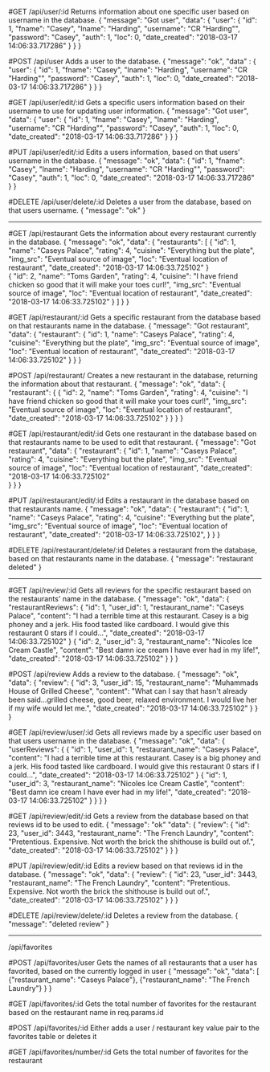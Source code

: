 #GET /api/user/:id
Returns information about one specific user based on username in the database.
{
  "message": "Got user",
  "data": {
    "user": {
      "id": 1,
      "fname": "Casey",
      "lname": "Harding",
      "username": "CR "Harding"",
      "password": "Casey",
      "auth": 1,
      "loc": 0,
      "date_created": "2018-03-17 14:06:33.717286"
    }
  }
}

#POST /api/user
Adds a user to the database.
{
  "message": "ok",
  "data" : {
    "user": {
      "id": 1,
      "fname": "Casey",
      "lname": "Harding",
      "username": "CR "Harding"",
      "password": "Casey",
      "auth": 1,
      "loc": 0,
      "date_created": "2018-03-17 14:06:33.717286"
    }
  }
}

#GET /api/user/edit/:id
Gets a specific users information based on their username to use for updating user information.
{
  "message": "Got user",
  "data": {
    "user": {
      "id": 1,
      "fname": "Casey",
      "lname": "Harding",
      "username": "CR "Harding"",
      "password": "Casey",
      "auth": 1,
      "loc": 0,
      "date_created": "2018-03-17 14:06:33.717286"
    }
  }
}

#PUT /api/user/edit/:id
Edits a users information, based on that users' username in the database.
{
  "message": "ok",
  "data": {
    "id": 1,
    "fname": "Casey",
    "lname": "Harding",
    "username": "CR "Harding"",
    "password": "Casey",
    "auth": 1,
    "loc": 0,
    "date_created": "2018-03-17 14:06:33.717286"    
  }
}

#DELETE /api/user/delete/:id
Deletes a user from the database, based on that users username.
{
 "message": "ok"
}

-----------------------------------------

#GET /api/restaurant
Gets the information about every restaurant currently in the database.
{
  "message": "ok",
  "data": {
    "restaurants": [
    {
      "id": 1,
      "name": "Caseys Palace",
      "rating": 4,
      "cuisine": "Everything but the plate",
      "img_src": "Eventual source of image",
      "loc": "Eventual location of restaurant",
      "date_created": "2018-03-17 14:06:33.725102"
    }  
    {
      "id": 2,
      "name": "Toms Garden",
      "rating": 4,
      "cuisine": "I have friend chicken so good that it will make your toes curl!",
      "img_src": "Eventual source of image",
      "loc": "Eventual location of restaurant",
      "date_created": "2018-03-17 14:06:33.725102"
    }
    ]
  }
}

#GET /api/restaurant/:id
Gets a specific restaurant from the database based on that restaurants name in the database.
{
  "message": "Got restaurant",
  "data": {
    "restaurant": {
      "id": 1,
      "name": "Caseys Palace",
      "rating": 4,
      "cuisine": "Everything but the plate",
      "img_src": "Eventual source of image",
      "loc": "Eventual location of restaurant",
      "date_created": "2018-03-17 14:06:33.725102"
    }
  }
}

#POST /api/restaurant/
Creates a new restaurant in the database, returning the information about that restaurant.
{
  "message": "ok",
  "data": {
    "restaurant": {
      {
        "id": 2,
        "name": "Toms Garden",
        "rating": 4,
        "cuisine": "I have friend chicken so good that it will make your toes curl!",
        "img_src": "Eventual source of image",
        "loc": "Eventual location of restaurant",
        "date_created": "2018-03-17 14:06:33.725102"
      }
    }
  }
}

#GET /api/restaurant/edit/:id
Gets one restaurant in the database based on that restaurants name to be used to edit that restaurant.
{
  "message": "Got restaurant",
  "data": {
    "restaurant": {
      "id": 1,
      "name": "Caseys Palace",
      "rating": 4,
      "cuisine": "Everything but the plate",
      "img_src": "Eventual source of image",
      "loc": "Eventual location of restaurant",
      "date_created": "2018-03-17 14:06:33.725102"  
    }
  }
}

#PUT /api/restaurant/edit/:id
Edits a restaurant in the database based on that restaurants name.
{
  "message": "ok",
  "data": {
    "restaurant": {
      "id": 1,
      "name": "Caseys Palace",
      "rating": 4,
      "cuisine": "Everything but the plate",
      "img_src": "Eventual source of image",
      "loc": "Eventual location of restaurant",
      "date_created": "2018-03-17 14:06:33.725102",
    }
  }
}

#DELETE /api/restaurant/delete/:id
Deletes a restaurant from the database, based on that restaurants name in the database.
{
  "message": "restaurant deleted"
}


---------------------------------------


#GET /api/review/:id
Gets all reviews for the specific restaurant based on the restaurants' name in the database.
{
  "message": "ok",
  "data": {
    "restaurantReviews": {
        "id": 1,
        "user_id": 1,
        "restaurant_name": "Caseys Palace",
        "content": "I had a terrible time at this restaurant. Casey is a big phoney and a jerk. His food tasted like cardboard. I would give this restaurant 0 stars if I could...",
        "date_created": "2018-03-17 14:06:33.725102"
    }
    {
      "id": 2,
      "user_id": 3,
      "restaurant_name": "Nicoles Ice Cream Castle",
      "content": "Best damn ice cream I have ever had in my life!",
      "date_created": "2018-03-17 14:06:33.725102"
    }
  }
}

#POST /api/review
Adds a review to the database.
{
  "message": "ok",
  "data": {
    "review": {
      "id": 3,
      "user_id": 15,
      "restaurant_name": "Muhammads House of Grilled Cheese",
      "content": "What can I say that hasn't already been said...grilled cheese, good beer, relaxed environment. I would live her if my wife would let me.",
      "date_created": "2018-03-17 14:06:33.725102"
    }
  }
}

#GET /api/review/user/:id
Gets all reviews made by a specific user based on that users username in the database.
{
  "message": "ok",
  "data": {
    "userReviews": {
      {
         "id": 1,
         "user_id": 1,
         "restaurant_name": "Caseys Palace",
         "content": "I had a terrible time at this restaurant. Casey is a big phoney and a jerk. His food tasted like cardboard. I would give this restaurant 0 stars if I could...",
         "date_created": "2018-03-17 14:06:33.725102"
     }
     {
       "id": 1,
       "user_id": 3,
       "restaurant_name": "Nicoles Ice Cream Castle",
       "content": "Best damn ice cream I have ever had in my life!",
       "date_created": "2018-03-17 14:06:33.725102"
     }
    }
  }
}

#GET /api/review/edit/:id
Gets a review from the database based on that reviews id to be used to edit.
{
  "message": "ok"
  "data": {
    "review": {
      "id": 23,
      "user_id": 3443,
      "restaurant_name": "The French Laundry",
      "content": "Pretentious. Expensive. Not worth the brick the shithouse is build out of.",
      "date_created": "2018-03-17 14:06:33.725102"
    }
  }
}

#PUT /api/review/edit/:id
Edits a review based on that reviews id in the database.
{
  "message": "ok",
  "data": {
    "review": {
      "id": 23,
      "user_id": 3443,
      "restaurant_name": "The French Laundry",
      "content": "Pretentious. Expensive. Not worth the brick the shithouse is build out of.",
      "date_created": "2018-03-17 14:06:33.725102"
    }
  }
}

#DELETE /api/review/delete/:id
Deletes a review from the database.
{
  "message": "deleted review"
}



-------------------

/api/favorites

#POST /api/favorites/user
Gets the names of all restaurants that a user has favorited, based on the currently logged in user
{
  "message": "ok",
  "data": [
  {"restaurant_name": "Caseys Palace"},
  {"restaurant_name": "The French Laundry"}
  }
}

#GET /api/favorites/:id
Gets the total number of favorites for the restaurant based on the restaurant name in req.params.id

#POST /api/favorites/:id
Either adds a user / restaurant key value pair to the favorites table or deletes it

#GET /api/favorites/number/:id
Gets the total number of favorites for the restaurant
